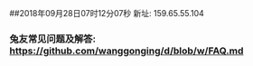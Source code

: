 ##2018年09月28日07时12分07秒 新址: 159.65.55.104
### 兔友常见问题及解答: https://github.com/wanggonging/d/blob/w/FAQ.md

